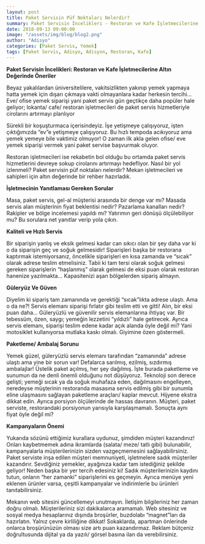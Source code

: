 ```yaml
---
layout: post
title: Paket Servisin Püf Noktaları Nelerdir?
summary: Paket Servisin İncelikleri - Restoran ve Kafe İşletmecilerine Altın Değerinde Öneriler
date: 2018-09-13 09:00:00
image: "/assets/img/blog/blog2.png"
author: "Adisyo"
categories: [Paket Servis, Yemek]
tags: [Paket Servis, Adisyo, Adisyon, Restoran, Kafe]
---
```


**Paket Servisin İncelikleri: Restoran ve Kafe İşletmecilerine Altın Değerinde Öneriler**

Beyaz yakalılardan üniversitelilere, vakitsizlikten yakınıp yemek yapmaya hatta yemek için dışarı çıkmaya vakti olmayanlara kadar herkesin tercihi… Eve/ ofise yemek siparişi yani paket servis gün geçtikçe daha popüler hale geliyor; lokanta/ cafe/ restoran işletmecileri de paket servis hizmetleriyle cirolarını artırmayı planlıyor

Sürekli bir koşuşturmaca içerisindeyiz. İşe yetişmeye çalışıyoruz, işten çıktığımızda “ev”e yetişmeye çalışıyoruz. Bu hızlı tempoda acıkıyoruz ama yemek yemeye bile vaktimiz olmuyor! O zaman ilk akla gelen ofise/ eve yemek siparişi vermek yani paket servise başvurmak oluyor.

Restoran işletmecileri ise rekabetin bol olduğu bu ortamda paket servis hizmetlerini devreye sokup cirolarını artırmayı hedefliyor. Nasıl bir yol izlenmeli? Paket servisin püf noktaları nelerdir? Mekan işletmecileri ve sahipleri için altın değerinde bir rehber hazırladık.

**İşletmecinin Yanıtlaması Gereken Sorular**

Masa, paket servis, gel-al müşterisi arasında bir denge var mı? Masada servis alan müşterinin fiyat beklentisi nedir? Pazarlama kanalları nedir? Rakipler ve bölge incelemesi yapıldı mı? Yatırımın geri dönüşü ölçülebiliyor mu? Bu sorulara net yanıtlar verip yola çıkın.

**Kaliteli ve Hızlı Servis**

Bir siparişin yanlış ve eksik gelmesi kadar can sıkıcı olan bir şey daha var ki o da siparişin geç ve soğuk gelmesidir! Siparişleri başka bir restorana kaptırmak istemiyorsanız, öncelikle siparişleri en kısa zamanda ve “sıcak” olarak adrese teslim etmelisiniz. Tabii ki tam tersi olarak soğuk gelmesi gereken siparişlerin “haşlanmış” olarak gelmesi de eksi puan olarak restoran hanenize yazılmakta… Kapasitenizi aşan bölgelerden sipariş almayın.

**Güleryüz Ve Güven**

Diyelim ki sipariş tam zamanında ve gerektiği “sıcak”lıkta adrese ulaştı. Ama o da ne?! Servis elemanı siparişi fırlatır gibi teslim etti ve gitti! Alın, bir eksi puan daha… Güleryüzlü ve güvenilir servis elemanlarına ihtiyaç var. Bir tebessüm, özen, saygı; yemeğin lezzetini “yıldızlı” hale getirecek. Ayrıca servis elemanı, siparişi teslim edene kadar açık alanda öyle değil mi? Yani motosiklet kullanıyorsa mutlaka kaskı olmalı. Giyimine özen göstermeli.

**Paketleme/ Ambalaj Sorunu**

Yemek güzel, güleryüzlü servis elemanı tarafından “zamanında” adrese ulaştı ama yine bir sorun var! Defalarca sarılmış, ezilmiş, sızdırmış ambalajlar! Üstelik paket açılmış, her şey dağılmış. İşte burada paketleme ve sunumun da ne denli önemli olduğunu not düşüyoruz. Teknoloji son derece gelişti; yemeği sıcak ya da soğuk muhafaza eden, dağılmasını engelleyen, neredeyse müşterinin restoranda masasına servis edilmiş gibi bir sunumla eline ulaşmasını sağlayan paketleme araçları/ kaplar mevcut. Hijyene ekstra dikkat edin. Ayrıca porsiyon ölçülerinde de hassas davranın. Müşteri, paket serviste, restorandaki porsiyonun yarısıyla karşılaşmamalı. Sonuçta aynı fiyat öyle değil mi?

**Kampanyaların Önemi**

Yukarıda sözünü ettiğimiz kurallara uydunuz, şimdiden müşteri kazandınız! Onları kaybetmemek adına ikramlarda (salata/ meze/ tatlı gibi) bulunabilir, kampanyalarla müşterilerinizin sizden vazgeçmemesini sağlayabilirsiniz. Paket serviste inşa edilen müşteri memnuniyeti, işletmelere sadık müşteriler kazandırır. Sevdiğiniz yemekler, ayağınıza kadar tam istediğiniz şekilde geliyor! Neden başka bir yer tercih edesiniz ki! Sadık müşterilerinizin kaydını tutun, onların “her zamanki” siparişlerini es geçmeyin. Ayrıca menüye yeni eklenen ürünler varsa, çeşitli kampanyalar ve indirimlerle bu ürünleri tanıtabilirsiniz.

Mekanın web sitesini güncellemeyi unutmayın. İletişim bilgileriniz her zaman doğru olmalı. Müşterileriniz sizi dakikalarca aramamalı. Web sitesiniz ve sosyal medya hesaplarınız dışında broşürler, buzdolabı “magnet”ları da hazırlatın. Yalnız çevre kirliliğine dikkat! Sokaklarda, apartman önlerinde onlarca broşürünüzün olması size artı puan kazandırmaz. Reklam bütçeniz doğrultusunda dijital ya da yazılı/ görsel basına ilan da verebilirsiniz.